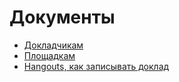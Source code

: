 # Документы
- [Докладчикам](https://github.com/piterjs/documents/blob/master/for_speakers.md)
- [Площадкам](https://github.com/piterjs/documents/blob/master/for_places.md)
- [Hangouts, как записывать доклад](https://github.com/piterjs/documents/blob/master/hangouts.md)
